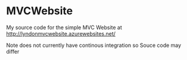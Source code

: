 # MVCWebsite
My source code for the simple MVC Website at http://lyndonmvcwebsite.azurewebsites.net/

Note does not currently have continous integration so Souce code may differ
